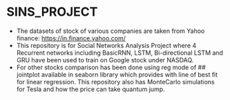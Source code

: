 # SINS_PROJECT
- The datasets of stock of various companies are taken from Yahoo finance: https://in.finance.yahoo.com/
- This repository is for Social Networks Analysis Project where 4 Recurrent networks including BasicRNN, LSTM, Bi-directional LSTM and GRU have been used to train on Google stock under NASDAQ.
- For other stocks comparison has been done using reg mode of ## jointplot available in seaborn library which provides with line of best fit for linear regression. This repository also has MonteCarlo simulations for Tesla and how the price can take quantum jump.
